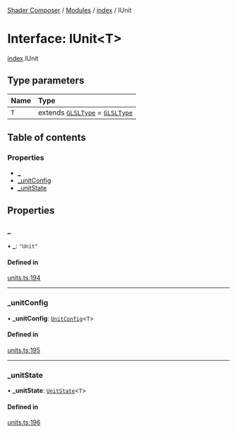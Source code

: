 [Shader Composer](../README.md) / [Modules](../modules.md) / [index](../modules/index.md) / IUnit

# Interface: IUnit<T\>

[index](../modules/index.md).IUnit

## Type parameters

| Name | Type |
| :------ | :------ |
| `T` | extends [`GLSLType`](../modules/index.md#glsltype) = [`GLSLType`](../modules/index.md#glsltype) |

## Table of contents

### Properties

- [\_](index.IUnit.md#_)
- [\_unitConfig](index.IUnit.md#_unitconfig)
- [\_unitState](index.IUnit.md#_unitstate)

## Properties

### \_

• **\_**: ``"Unit"``

#### Defined in

[units.ts:194](https://github.com/hmans/composer-suite/blob/bf745ddc/packages/shader-composer/src/units.ts#L194)

___

### \_unitConfig

• **\_unitConfig**: [`UnitConfig`](../modules/index.md#unitconfig)<`T`\>

#### Defined in

[units.ts:195](https://github.com/hmans/composer-suite/blob/bf745ddc/packages/shader-composer/src/units.ts#L195)

___

### \_unitState

• **\_unitState**: [`UnitState`](../modules/index.md#unitstate)<`T`\>

#### Defined in

[units.ts:196](https://github.com/hmans/composer-suite/blob/bf745ddc/packages/shader-composer/src/units.ts#L196)
